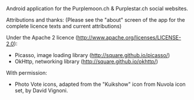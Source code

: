 Android application for the Purplemoon.ch & Purplestar.ch social websites.

Attributions and thanks:
(Please see the "about" screen of the app for the complete licence texts and current attributions)

Under the Apache 2 licence (http://www.apache.org/licenses/LICENSE-2.0):

* Picasso, image loading library (http://square.github.io/picasso/)
* OkHttp, networking library (http://square.github.io/okhttp/)

With permission:

* Photo Vote icons, adapted from the "Kuikshow" icon from Nuvola icon set, by David Vignoni.